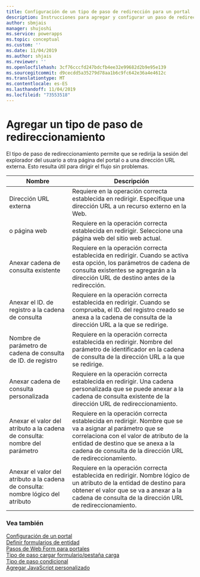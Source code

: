 ```yaml
---
title: Configuración de un tipo de paso de redirección para un portal | MicrosoftDocs
description: Instrucciones para agregar y configurar un paso de redirección para un portal.
author: sbmjais
manager: shujoshi
ms.service: powerapps
ms.topic: conceptual
ms.custom: ''
ms.date: 11/04/2019
ms.author: shjais
ms.reviewer: ''
ms.openlocfilehash: 3cf76cccfd247bdcfb4ee32e99682d2b9e95e139
ms.sourcegitcommit: d9cecdd5a35279d78aa1b6c9fc642e36a4e4612c
ms.translationtype: MT
ms.contentlocale: es-ES
ms.lasthandoff: 11/04/2019
ms.locfileid: "73553518"
---
```

# <a name="add-a-redirect-step-type"></a>Agregar un tipo de paso de redireccionamiento

El tipo de paso de redireccionamiento permite que se redirija la sesión del explorador del usuario a otra página del portal o a una dirección URL externa. Esto resulta útil para dirigir el flujo sin problemas.

| Nombre                                                            | Descripción                                                                                                                                                                                  |
|-----------------------------------------------------------------|----------------------------------------------------------------------------------------------------------------------------------------------------------------------------------------------|
| Dirección URL externa                                                    | Requiere en la operación correcta establecida en redirigir. Especifique una dirección URL a un recurso externo en la Web.                                                                                                       |
| o página web                                                     | Requiere en la operación correcta establecida en redirigir. Seleccione una página web del sitio web actual.                                                                                                             |
| Anexar cadena de consulta existente                                    | Requiere en la operación correcta establecida en redirigir. Cuando se activa esta opción, los parámetros de cadena de consulta existentes se agregarán a la dirección URL de destino antes de la redirección.                                                 |
| Anexar el ID. de registro a la cadena de consulta                                | Requiere en la operación correcta establecida en redirigir. Cuando se comprueba, el ID. del registro creado se anexa a la cadena de consulta de la dirección URL a la que se redirige.                                               |
| Nombre de parámetro de cadena de consulta de ID. de registro                           | Requiere en la operación correcta establecida en redirigir. Nombre del parámetro de identificador en la cadena de consulta de la dirección URL a la que se redirige.                                                                        |
| Anexar cadena de consulta personalizada                                      | Requiere en la operación correcta establecida en redirigir. Una cadena personalizada que se puede anexar a la cadena de consulta existente de la dirección URL de redireccionamiento.                                                                  |
| Anexar el valor del atributo a la cadena de consulta: nombre del parámetro         | Requiere en la operación correcta establecida en redirigir. Nombre que se va a asignar al parámetro que se correlaciona con el valor de atributo de la entidad de destino que se anexa a la cadena de consulta de la dirección URL de redireccionamiento. |
| Anexar el valor del atributo a la cadena de consulta: nombre lógico del atributo | Requiere en la operación correcta establecida en redirigir. Nombre lógico de un atributo de la entidad de destino para obtener el valor que se va a anexar a la cadena de consulta de la dirección URL de redireccionamiento.                            |

### <a name="see-also"></a>Vea también

[Configuración de un portal](configure-portal.md)  
[Definir formularios de entidad](entity-forms.md)  
[Pasos de Web Form para portales](web-form-steps.md)  
[Tipo de paso cargar formulario/pestaña carga](load-form-step.md)  
[Tipo de paso condicional](add-conditional-step.md)  
[Agregar JavaScript personalizado](add-custom-javascript.md)  

